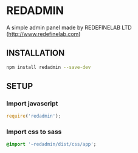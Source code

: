 # REDADMIN

A simple admin panel made by REDEFINELAB LTD (http://www.redefinelab.com)

## INSTALLATION

```bash
npm install redadmin --save-dev
```

## SETUP

### Import javascript

```javascript
require('redadmin');
```

### Import css to sass

```sass
@import '~redadmin/dist/css/app';
```